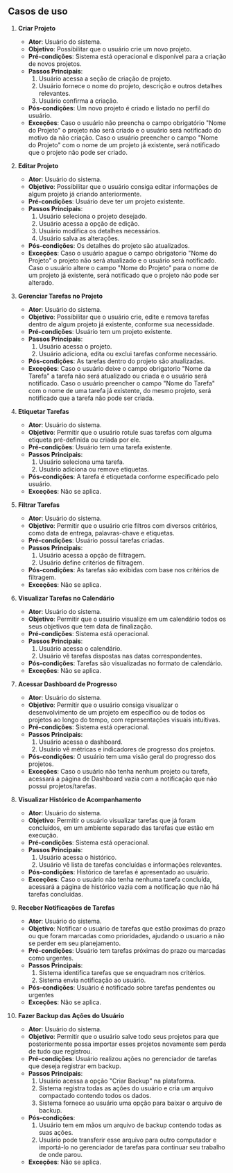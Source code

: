 ## Casos de uso


1) **Criar Projeto**
    - **Ator**: Usuário do sistema.
    - **Objetivo**: Possibilitar que o usuário crie um novo projeto. 
    - **Pré-condições**: Sistema está operacional e disponível para a criação de novos projetos.
    - **Passos Principais**:
        1. Usuário acessa a seção de criação de projeto.
        2. Usuário fornece o nome do projeto, descrição e outros detalhes relevantes.
        3. Usuário confirma a criação.
    - **Pós-condições**: Um novo projeto é criado e listado no perfil do usuário.
    - **Exceções**: Caso o usuário não preencha o campo obrigatório "Nome do Projeto" o projeto não será criado e o usuário será notificado do motivo da não criação. Caso o usuário preencher o campo "Nome do Projeto" com o nome de um projeto já existente, será notificado que o projeto não pode ser criado.  

2) **Editar Projeto**
    - **Ator**: Usuário do sistema.
    - **Objetivo**: Possibilitar que o usuário consiga editar informações de algum projeto já criando anteriormente. 
    - **Pré-condições**: Usuário deve ter um projeto existente.
    - **Passos Principais**:
        1. Usuário seleciona o projeto desejado.
        2. Usuário acessa a opção de edição.
        3. Usuário modifica os detalhes necessários.
        4. Usuário salva as alterações.
    - **Pós-condições**: Os detalhes do projeto são atualizados.
    - **Exceções**: Caso o usuário apague o campo obrigatorio "Nome do Projeto" o projeto não será atualizado e o usuário será notificado. Caso o usuário altere o campo "Nome do Projeto" para o nome de um projeto já existente, será notificado que o projeto não pode ser alterado. 

3) **Gerenciar Tarefas no Projeto**
    - **Ator**: Usuário do sistema.
    - **Objetivo**: Possibilitar que o usuário crie, edite e remova tarefas dentro de algum projeto já existente, conforme sua necessidade.
    - **Pré-condições**: Usuário tem um projeto existente.
    - **Passos Principais**:
        1. Usuário acessa o projeto.
        2. Usuário adiciona, edita ou exclui tarefas conforme necessário.
    - **Pós-condições**: As tarefas dentro do projeto são atualizadas.
    - **Exceções**: Caso o usuário deixe o campo obrigatorio "Nome da Tarefa" a tarefa não será atualizado ou criada e o usuário será notificado. Caso o usuário preencher o campo "Nome do Tarefa" com o nome de uma tarefa já existente, do mesmo projeto, será notificado que a tarefa não pode ser criada. 


4) **Etiquetar Tarefas**
    - **Ator**: Usuário do sistema.
    - **Objetivo**: Permitir que o usuário rotule suas tarefas com alguma etiqueta pré-definida ou criada por ele. 
    - **Pré-condições**: Usuário tem uma tarefa existente.
    - **Passos Principais**:
        1. Usuário seleciona uma tarefa.
        2. Usuário adiciona ou remove etiquetas.
    - **Pós-condições**: A tarefa é etiquetada conforme especificado pelo usuário.
    - **Exceções**: Não se aplica.

5) **Filtrar Tarefas**
    - **Ator**: Usuário do sistema.
    - **Objetivo**: Permitir que o usuário crie filtros com diversos critérios, como data de entrega, palavras-chave e etiquetas.
    - **Pré-condições**: Usuário possui tarefas criadas.
    - **Passos Principais**:
        1. Usuário acessa a opção de filtragem.
        2. Usuário define critérios de filtragem.
    - **Pós-condições**: As tarefas são exibidas com base nos critérios de filtragem.
    - **Exceções**: Não se aplica.

6) **Visualizar Tarefas no Calendário**
    - **Ator**: Usuário do sistema.
    - **Objetivo**: Permitir que o usuário visualize em um calendário todos os seus objetivos que tem data de finalização.
    - **Pré-condições**: Sistema está operacional.
    - **Passos Principais**:
        1. Usuário acessa o calendário.
        2. Usuário vê tarefas dispostas nas datas correspondentes.
    - **Pós-condições**: Tarefas são visualizadas no formato de calendário.
    - **Exceções**: Não se aplica.

 7) **Acessar Dashboard de Progresso**
    - **Ator**: Usuário do sistema.
    - **Objetivo**: Permitir que o usuário consiga visualizar o desenvolvimento de um projeto em específico ou de todos os projetos ao longo do tempo, com representações visuais intuitivas.
    - **Pré-condições**: Sistema está operacional.
    - **Passos Principais**:
        1. Usuário acessa o dashboard.
        2. Usuário vê métricas e indicadores de progresso dos projetos.
    - **Pós-condições**: O usuário tem uma visão geral do progresso dos projetos.
    - **Exceções**: Caso o usuário não tenha nenhum projeto ou tarefa, acessará a página de Dashboard vazia com a notificação que não possui projetos/tarefas. 

8) **Visualizar Histórico de Acompanhamento**
    - **Ator**: Usuário do sistema.
    - **Objetivo**: Permitir o usuário visualizar tarefas que já foram concluídos, em um ambiente separado das tarefas que estão em execução. 
    - **Pré-condições**: Sistema está operacional.
    - **Passos Principais**:
        1. Usuário acessa o histórico.
        2. Usuário vê lista de tarefas concluídas e informações relevantes.
    - **Pós-condições**: Histórico de tarefas é apresentado ao usuário.
    - **Exceções**: Caso o usuário não tenha nenhuma tarefa concluída, acessará a página de histórico vazia com a notificação que não há tarefas concluídas. 

9) **Receber Notificações de Tarefas**
    - **Ator**: Usuário do sistema.
    - **Objetivo**: Notificar o usuário de tarefas que estão proximas do prazo ou que foram marcadas como prioridades, ajudando o usuario a não se perder em seu planejamento. 
    - **Pré-condições**: Usuário tem tarefas próximas do prazo ou marcadas como urgentes.
    - **Passos Principais**:
	  1. Sistema identifica tarefas que se enquadram nos critérios.
	  2. Sistema envia notificação ao usuário.
    - **Pós-condições**: Usuário é notificado sobre tarefas pendentes ou urgentes
    - **Exceções**: Não se aplica. 

10) **Fazer Backup das Ações do Usuário**
    - **Ator**: Usuário do sistema.
    - **Objetivo**: Permitir que o usuário salve todo seus projetos para que posteriormente possa importar esses projetos novamente sem perda de tudo que registrou. 
    - **Pré-condições**: Usuário realizou ações no gerenciador de tarefas que deseja registrar em backup.
    - **Passos Principais**:
		1. Usuário acessa a opção "Criar Backup" na plataforma.
		2. Sistema registra todas as ações do usuário e cria um arquivo compactado contendo todos os dados.
		3. Sistema fornece ao usuário uma opção para baixar o arquivo de backup.
    - **Pós-condições**:
		1. Usuário tem em mãos um arquivo de backup contendo todas as suas ações.
		2. Usuário pode transferir esse arquivo para outro computador e importá-lo no gerenciador de tarefas para continuar seu trabalho de onde parou.
    - **Exceções**: Não se aplica.
